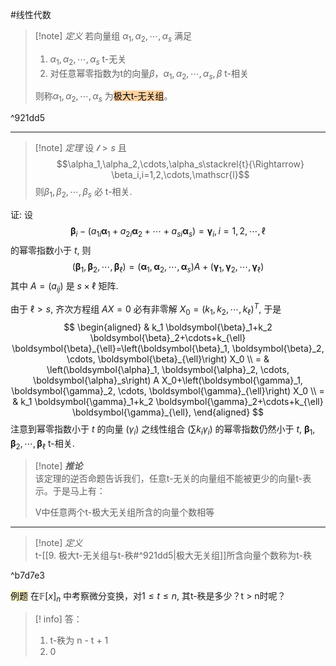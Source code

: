 #线性代数 

>[!note] *定义* 
>若向量组 $\alpha_1,\alpha_2,\cdots,\alpha_s$ 满足
> 1. $\alpha_1,\alpha_2,\cdots,\alpha_s$ t-无关
> 2. 对任意幂零指数为t的向量$\beta$，$\alpha_1,\alpha_2,\cdots,\alpha_s,\beta$ t-相关
> 
> 则称$\alpha_1,\alpha_2,\cdots,\alpha_s$ 为<mark style="background: #FFB86CA6;">极大t-无关组</mark>。

^921dd5

*****
>[!note] *定理* 
>设 $\mathscr{l} > s$ 且
$$\alpha_1,\alpha_2,\cdots,\alpha_s\stackrel{t}{\Rightarrow} \beta_i,i=1,2,\cdots,\mathscr{l}$$
则$\beta_1,\beta_2,\cdots,\beta_s$ 必 t-相关.

证: 设
$$
\boldsymbol{\beta}_i-\left(a_{1 i} \boldsymbol{\alpha}_1+a_{2 i} \boldsymbol{\alpha}_2+\cdots+a_{s i} \boldsymbol{\alpha}_s\right)=\boldsymbol{\gamma}_i, i=1,2, \cdots, \ell
$$
的幂零指数小于 $t$, 则
$$
\left(\boldsymbol{\beta}_1, \boldsymbol{\beta}_2, \cdots, \boldsymbol{\beta}_{\ell}\right)=\left(\boldsymbol{\alpha}_1, \boldsymbol{\alpha}_2, \cdots, \boldsymbol{\alpha}_s\right) A+\left(\boldsymbol{\gamma}_1, \boldsymbol{\gamma}_2, \cdots, \boldsymbol{\gamma}_{\ell}\right)
$$
其中 $A=\left(a_{i j}\right)$ 是 $s \times \ell$ 矩阵.

由于 $\ell>s$, 齐次方程组 $A X=0$ 必有非零解 $X_0=\left(k_1, k_2, \cdots, k_{\ell}\right)^T$, 于是
$$
\begin{aligned}
& k_1 \boldsymbol{\beta}_1+k_2 \boldsymbol{\beta}_2+\cdots+k_{\ell} \boldsymbol{\beta}_{\ell}=\left(\boldsymbol{\beta}_1, \boldsymbol{\beta}_2, \cdots, \boldsymbol{\beta}_{\ell}\right) X_0 \\
= & \left(\boldsymbol{\alpha}_1, \boldsymbol{\alpha}_2, \cdots, \boldsymbol{\alpha}_s\right) A X_0+\left(\boldsymbol{\gamma}_1, \boldsymbol{\gamma}_2, \cdots, \boldsymbol{\gamma}_{\ell}\right) X_0 \\
= & k_1 \boldsymbol{\gamma}_1+k_2 \boldsymbol{\gamma}_2+\cdots+k_{\ell} \boldsymbol{\gamma}_{\ell},
\end{aligned}
$$
注意到幂零指数小于 $t$ 的向量 $\left(\gamma_i\right)$ 之线性组合 $\left(\sum k_i \gamma_i\right)$ 的幂零指数仍然小于 $t$, $\boldsymbol{\beta}_1, \boldsymbol{\beta}_2, \cdots, \boldsymbol{\beta}_{\ell}$ t-相关.

>[!note] ***推论***  
>该定理的逆否命题告诉我们，任意t-无关的向量组不能被更少的向量t-表示。于是马上有：
>
>V中任意两个t-极大无关组所含的向量个数相等

******


>[!note] *定义*  
>t-[[9. 极大t-无关组与t-秩#^921dd5|极大无关组]]所含向量个数称为t-秩

^b7d7e3

<mark style="background: #FFF3A3A6;">例题</mark> 在$\mathbb{F}[x]_n$ 中考察微分变换，对$1\le t \le n$, 其t-秩是多少？t > n时呢？
>[! info] 答：
>1. t-秩为 n - t + 1
>2. 0

